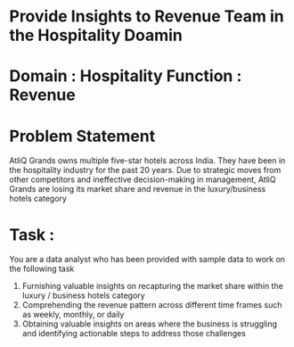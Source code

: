 # Provide Insights to Revenue Team in the Hospitality Doamin

# Domain : Hospitality         Function : Revenue

# Problem Statement

AtliQ Grands owns multiple five-star hotels across India. They have been in the hospitality industry for the past 20 years. Due to strategic moves from other competitors and ineffective decision-making in management, AtliQ Grands are losing its market share and revenue in the luxury/business hotels category

# Task : 

You are a data analyst who has been provided with sample data to work on the following task

1. Furnishing valuable insights on recapturing the market share within the luxury / business hotels category
2. Comprehending the revenue pattern across different time frames such as weekly, monthly, or daily
3. Obtaining valuable insights on areas where the business is struggling and identifying actionable steps to address those challenges
